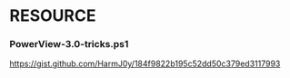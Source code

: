 # RESOURCE

### PowerView-3.0-tricks.ps1
https://gist.github.com/HarmJ0y/184f9822b195c52dd50c379ed3117993
